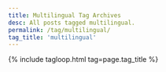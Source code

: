 ```yaml
---
title: Multilingual Tag Archives
desc: All posts tagged multilingual.
permalink: /tag/multilingual/
tag_title: 'multilingual'
---
```

{% include tagloop.html tag=page.tag_title %}
